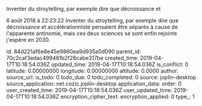 Inventer du stroytelling, par exemple dire que décroissance et

6 août 2018 à 22:23:22
Inventer du stroytelling, par exemple dire que décroissance et
accélérationniste pensaient être séparés à cause de l\'apparente
antinomie, mais ces deux sciences se sont enfin rejointe j\'espère en
2030.


id: 84d221af6e8e45e9860ea9d935a0d090
parent_id: 70c2caf3edac499481b2f26cabe317be
created_time: 2019-04-17T10:18:54.036Z
updated_time: 2019-04-17T10:18:54.036Z
is_conflict: 0
latitude: 0.00000000
longitude: 0.00000000
altitude: 0.0000
author: 
source_url: 
is_todo: 0
todo_due: 0
todo_completed: 0
source: joplin-desktop
source_application: net.cozic.joplin-desktop
application_data: 
order: 0
user_created_time: 2019-04-17T10:18:54.036Z
user_updated_time: 2019-04-17T10:18:54.036Z
encryption_cipher_text: 
encryption_applied: 0
type_: 1